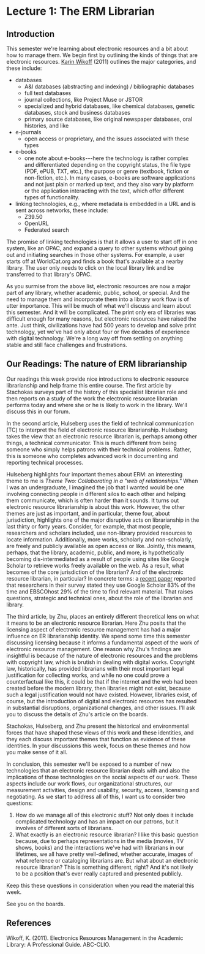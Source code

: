 # Lecture 1: The ERM Librarian

## Introduction

This semester we're learning about electronic resources and a bit about how to
manage them. We begin first by outlining the kinds of things that are
electronic resources. [Karin Wikoff][Wikoff2011] (2011) outlines the major
categories, and these include:

* databases
  * A&I databases (abstracting and indexing) / bibliographic databases
  * full text databases
  * journal collections, like Project Muse or JSTOR
  * specialized and hybrid databases, like chemical databases, genetic
    databases, stock and business databases
  * primary source databases, like original newspaper databases, oral
    histories, and like
* e-journals
  * open access or proprietary, and the issues associated with these types
* e-books
  * one note about e-books---here the technology is rather complex and
    differentiated depending on the copyright status, the file type (PDF, ePUB,
    TXT, etc.), the purpose or genre (textbook, fiction or non-fiction, etc.).
    In many cases, e-books are software applications and not just plain or
    marked up text, and they also vary by platform or the application
    interacting with the text, which offer different types of functionality.
* linking technologies, e.g., where metadata is embedded in a URL and is sent
  across networks, these include:
  * Z39.50
  * OpenURL
  * Federated search

The promise of linking technologies is that it allows a user to start off in
one system, like an OPAC, and expand a query to other systems without going out
and initiating searches in those other systems. For example, a user starts off
at WorldCat.org and finds a book that's available at a nearby library. The user
only needs to click on the local library link and be transferred to that
library's OPAC.

As you surmise from the above list, electronic resources are now a major part
of any library, whether academic, public, school, or special. And the need to
manage them and incorporate them into a library work flow is of utter
importance. This will be much of what we'll discuss and learn about this
semester. And it will be complicated. The print only era of libraries was
difficult enough for many reasons, but electronic resources have raised the
ante. Just think, civilizations have had 500 years to develop and solve print
technology, yet we've had only about four or five decades of experience with
digital technology. We're a long way off from settling on anything stable and
still face challenges and frustrations.

## Our Readings: The nature of ERM librarianship

Our readings this week provide nice introductions to electronic resource
librarianship and help frame this entire course. The first article by Stachokas
surveys part of the history of this specialist librarian role and then reports
on a study of the work the electronic resource librarian performs today and
where she or he is likely to work in the library. We'll discuss this in our
forum.

In the second article, Hulseberg uses the field of technical communication (TC)
to interpret the field of electronic resource librarianship. Hulseberg takes
the view that an electronic resource librarian is, perhaps among other things,
a technical communicator. This is much different from being someone who simply
helps patrons with their technical problems. Rather, this is someone who
completes advanced work in documenting and reporting technical processes.

Hulseberg highlights four important themes about ERM: an interesting theme to
me is *Theme Two: Collaborating in a "web of relationships."* When I was an
undergraduate, I imagined the job that I wanted would be one involving
connecting people in different silos to each other and helping them
communicate, which is often harder than it sounds. It turns out electronic
resource librarianship is about this work. However, the other themes are just
as important, and in particular, theme four, about jurisdiction, highlights one
of the major disruptive acts on librarianship in the last thirty or forty
years. Consider, for example, that most people, researchers and scholars
included, use non-library provided resources to locate information.
Additionally, more works, scholarly and non-scholarly, are freely and publicly
available as open access or like. Jointly, this means, perhaps, that the
library, academic, public, and more, is hypothetically becoming
dis-intermediated as a result of people using sites like Google Scholar to
retrieve works freely available on the web. As a result, what becomes of the
core jurisdiction of the librarian? And of the electronic resource librarian,
in particular? In concrete terms: a [recent paper][Klitzing2019] reported that
researchers in their survey stated they use Google Scholar 83% of the time and
EBSCOhost 29% of the time to find relevant material. That raises questions,
strategic and technical ones, about the role of the librarian and library.

The third article, by Zhu, places an entirely different theoretical lens on
what it means to be an electronic resource librarian. Here Zhu posits that the
licensing aspect of electronic resource management has had a major influence on
ER librarianship identity. We spend some time this semester discussing
licensing because it informs a fundamental aspect of the work of electronic
resource management. One reason why Zhu's findings are insightful is because of
the nature of electronic resources and the problems with copyright law, which
is brutish in dealing with digital works. Copyright law, historically, has
provided librarians with their most important legal justification for
collecting works, and while no one could prove a counterfactual like this, it
could be that if the internet and the web had been created before the modern
library, then libraries might not exist, because such a legal justification
would not have existed. However, libraries exist, of course, but the
introduction of digital and electronic resources has resulted in substantial
disruptions, organizational changes, and other issues. I'll ask you to discuss
the details of Zhu's article on the boards.

Stachokas, Hulseberg, and Zhu present the historical and environmental forces
that have shaped these views of this work and these identities, and they each
discuss important themes that function as evidence of these identities. In your
discussions this week, focus on these themes and how you make sense of it all.

In conclusion, this semester we'll be exposed to a number of new technologies
that an electronic resource librarian deals with and also the implications of
those technologies on the social aspects of our work. These aspects include our
work flows, our organizational structures, our measurement activities, design
and usability, security, access, licensing and negotiating. As we start to
address all of this, I want us to consider two questions:

1. How do we manage all of this electronic stuff? Not only does it include
   complicated technology and has an impact on our patrons, but it involves of
   different sorts of librarians.
1. What exactly is an electronic resource librarian? I like this basic question
   because, due to perhaps representations in the media (movies, TV shows,
   books) and the interactions we've had with librarians in our lifetimes, we
   all have pretty well-defined, whether accurate, images of what reference or
   cataloging librarians are. But what about an electronic resource librarian?
   This is something different, right? And it's not likely to be a position
   that's ever really captured and presented publicly.

Keep this these questions in consideration when you read the material this week.

See you on the boards.

## References

Wikoff, K. (2011). Electronics Resources Management in the Academic
Library: A Professional Guide. ABC-CLIO.

[Wikoff2011]:http://www.worldcat.org/oclc/940697515
[Klitzing2019]:https://doi.org/10.1108/JD-03-2018-0047
